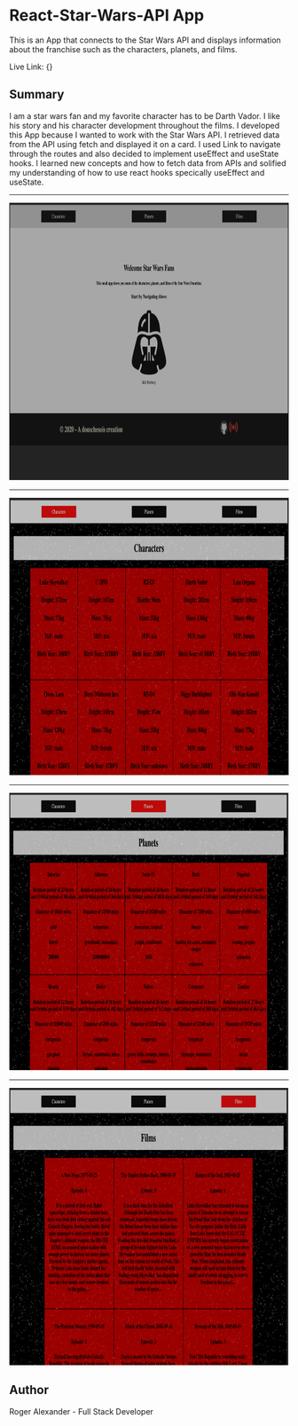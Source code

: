 
# React-Star-Wars-API App

This is an App that connects to the Star Wars API and displays information about the franchise such as the characters, planets, and films.

Live Link: {}

<h2>Summary</h2>
I am a star wars fan and my favorite character has to be Darth Vador. I like his story and his character development throughout the films. I developed this App because I wanted to work with the Star Wars API. I retrieved data from the API using fetch and displayed it on a card. I used Link to navigate through the routes and also decided to implement useEffect and useState hooks. I learned new concepts and how to fetch data from APIs and solified my understanding of how to use react hooks specically useEffect and useState.
<hr />
<img src="src/media/img1.png" width="700" height="500">
<hr />
<img src="src/media/img2.png" width="700" height="500">
<hr />
<img src="src/media/img3.png" width="700" height="500">
<hr />
<img src="src/media/img4.png" width="700" height="500">


<h2>Author</h2>

Roger Alexander - Full Stack Developer
